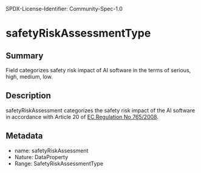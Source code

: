 SPDX-License-Identifier: Community-Spec-1.0

# safetyRiskAssessmentType

## Summary

Field categorizes safety risk impact of AI software in the terms of serious, high, medium, low.

## Description

safetyRiskAssessment categorizes the safety risk impact of the AI software in accordance with Article 20 of [EC Regulation No 765/2008](https://ec.europa.eu/docsroom/documents/17107/attachments/1/translations/en/renditions/pdf). 

## Metadata

- name: safetyRiskAssessment
- Nature: DataProperty
- Range: SafetyRiskAssessmentType
